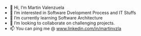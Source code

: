 - 👋 Hi, I’m Martin Valenzuela
- 👀 I’m interested in Software Dvelopment Process and IT Stuffs
- 🌱 I’m currently learning Software Architecture
- 💞️ I’m looking to collaborate on challenging projects.
- 📫 You can ping me @ www.linkedin.com/in/martinvzla
